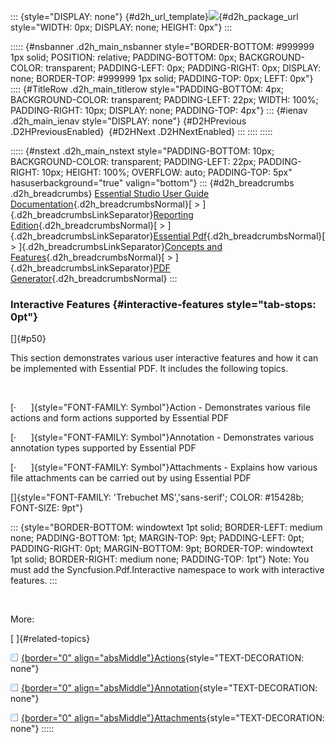 ::: {style="DISPLAY: none"}
[](ms-xhelp:///?Id=d2h_url_template){#d2h_url_template}![](!package_url!){#d2h_package_url style="WIDTH: 0px; DISPLAY: none; HEIGHT: 0px"}
:::

::::: {#nsbanner .d2h_main_nsbanner style="BORDER-BOTTOM: #999999 1px solid; POSITION: relative; PADDING-BOTTOM: 0px; BACKGROUND-COLOR: transparent; PADDING-LEFT: 0px; PADDING-RIGHT: 0px; DISPLAY: none; BORDER-TOP: #999999 1px solid; PADDING-TOP: 0px; LEFT: 0px"}
:::: {#TitleRow .d2h_main_titlerow style="PADDING-BOTTOM: 4px; BACKGROUND-COLOR: transparent; PADDING-LEFT: 22px; WIDTH: 100%; PADDING-RIGHT: 10px; DISPLAY: none; PADDING-TOP: 4px"}
::: {#ienav .d2h_main_ienav style="DISPLAY: none"}
[](ms-xhelp:///?Id=d669bd48-fba0-4105-ac24-029e7486ce0a){#D2HPrevious .D2HPreviousEnabled}  [](ms-xhelp:///?Id=d5815ce9-18b6-45e7-b91c-156f6e4b1197){#D2HNext .D2HNextEnabled}
:::
::::
:::::

::::: {#nstext .d2h_main_nstext style="PADDING-BOTTOM: 10px; BACKGROUND-COLOR: transparent; PADDING-LEFT: 22px; PADDING-RIGHT: 10px; HEIGHT: 100%; OVERFLOW: auto; PADDING-TOP: 5px" hasuserbackground="true" valign="bottom"}
::: {#d2h_breadcrumbs .d2h_breadcrumbs}
[Essential Studio User Guide Documentation](ms-xhelp:///?Id=12457748-09e3-4d74-a240-8e049cedf030){.d2h_breadcrumbsNormal}[ \> ]{.d2h_breadcrumbsLinkSeparator}[Reporting Edition](ms-xhelp:///?Id=027aa5b6-6676-4f93-ad23-c20e8c45792e){.d2h_breadcrumbsNormal}[ \> ]{.d2h_breadcrumbsLinkSeparator}[Essential Pdf](ms-xhelp:///?Id=22756092-3da5-4797-9514-dab0617c6902){.d2h_breadcrumbsNormal}[ \> ]{.d2h_breadcrumbsLinkSeparator}[Concepts and Features](ms-xhelp:///?Id=b2064337-afd6-4241-aa41-868a5489a8dd){.d2h_breadcrumbsNormal}[ \> ]{.d2h_breadcrumbsLinkSeparator}[PDF Generator](ms-xhelp:///?Id=36e38c79-8f39-4b00-b13a-ff793cb45d97){.d2h_breadcrumbsNormal}
:::

### Interactive Features {#interactive-features style="tab-stops: 0pt"}

[]{#p50} 

This section demonstrates various user interactive features and how it can be implemented with Essential PDF. It includes the following topics.

 

[·      ]{style="FONT-FAMILY: Symbol"}Action - Demonstrates various file actions and form actions supported by Essential PDF

[·      ]{style="FONT-FAMILY: Symbol"}Annotation - Demonstrates various annotation types supported by Essential PDF

[·      ]{style="FONT-FAMILY: Symbol"}Attachments - Explains how various file attachments can be carried out by using Essential PDF

[]{style="FONT-FAMILY: 'Trebuchet MS','sans-serif'; COLOR: #15428b; FONT-SIZE: 9pt"} 

::: {style="BORDER-BOTTOM: windowtext 1pt solid; BORDER-LEFT: medium none; PADDING-BOTTOM: 1pt; MARGIN-TOP: 9pt; PADDING-LEFT: 0pt; PADDING-RIGHT: 0pt; MARGIN-BOTTOM: 9pt; BORDER-TOP: windowtext 1pt solid; BORDER-RIGHT: medium none; PADDING-TOP: 1pt"}
Note: You must add the Syncfusion.Pdf.Interactive namespace to work with interactive features.
:::

 

More:

[ ]{#related-topics}

[![](button.gif){border="0" align="absMiddle"}Actions](ms-xhelp:///?Id=9c7e8cc5-cb7b-4fd4-95eb-3282440ad875){style="TEXT-DECORATION: none"}

[![](button.gif){border="0" align="absMiddle"}Annotation](ms-xhelp:///?Id=d52e72e9-5152-45a0-8241-bb47868d0604){style="TEXT-DECORATION: none"}

[![](button.gif){border="0" align="absMiddle"}Attachments](ms-xhelp:///?Id=57349307-0310-4e71-825f-fbe7ebeb544c){style="TEXT-DECORATION: none"}
:::::
